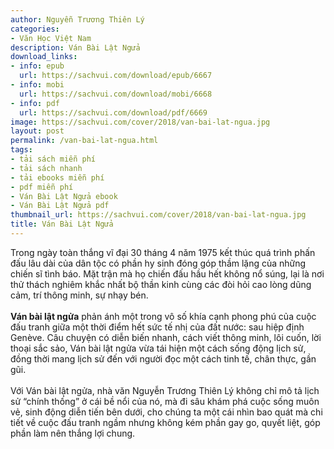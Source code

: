 ```yaml
---
author: Nguyễn Trương Thiên Lý
categories:
- Văn Học Việt Nam
description: Ván Bài Lật Ngửa
download_links:
- info: epub
  url: https://sachvui.com/download/epub/6667
- info: mobi
  url: https://sachvui.com/download/mobi/6668
- info: pdf
  url: https://sachvui.com/download/pdf/6669
image: https://sachvui.com/cover/2018/van-bai-lat-ngua.jpg
layout: post
permalink: /van-bai-lat-ngua.html
tags:
- tải sách miễn phí
- tải sách nhanh
- tải ebooks miễn phí
- pdf miễn phí
- Ván Bài Lật Ngửa ebook
- Ván Bài Lật Ngửa pdf
thumbnail_url: https://sachvui.com/cover/2018/van-bai-lat-ngua.jpg
title: Ván Bài Lật Ngửa
---
```


 <div class="item-desc text-justify"> <p>Trong ngày toàn thắng vĩ đại 30 tháng 4 nǎm 1975 kết thúc quá trình phấn đấu lâu dài của dân tộc có phần hy sinh đóng góp thầm lặng của những chiến sĩ tình báo. Mặt trận mà họ chiến đấu hầu hết không nổ súng, lại là nơi thử thách nghiêm khắc nhất bộ thần kinh cùng các đòi hỏi cao lòng dũng cảm, trí thông minh, sự nhạy bén.<br><br><strong>Ván bài lật ngửa</strong> phản ánh một trong vô số khía cạnh phong phú của cuộc đấu tranh giữa một thời điểm hết sức tế nhị của đất nước: sau hiệp định Genève. Câu chuyện có diễn biến nhanh, cách viết thông minh, lôi cuốn, lời thoại sắc sảo, Ván bài lật ngửa vừa tái hiện một cách sống động lịch sử, đồng thời mang lịch sử đến với người đọc một cách tinh tế, chân thực, gần gũi.<br><br>Với Ván bài lật ngửa, nhà văn Nguyễn Trương Thiên Lý không chỉ mô tả lịch sử “chính thống” ở cái bề nổi của nó, mà đi sâu khám phá cuộc sống muôn vẻ, sinh động diễn tiến bên dưới, cho chúng ta một cái nhìn bao quát mà chi tiết về cuộc đấu tranh ngầm nhưng không kém phần gay go, quyết liệt, góp phần làm nên thắng lợi chung.</p> </div>